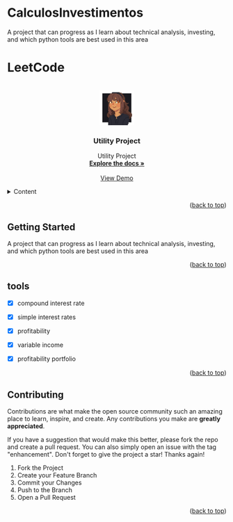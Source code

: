 # CalculosInvestimentos
A project that can progress as I learn about technical analysis, investing, and which python tools are best used in this area
# LeetCode


<a name="readme-top"></a>






<!-- PROJECT LOGO -->
<br />
<div align="center">
  <a href="https://github.com/Dizziolica/LeetCode">
    <img src="/dizziolica.jpg" alt="Logo" width="80" height="80">
  </a>

  <h3 align="center">Utility Project</h3>

  <p align="center">
    Utility Project
    <br />
    <a href="https://github.com/Dizziolica/LeetCode"><strong>Explore the docs »</strong></a>
    <br />
    <br />
    <a href="https://github.com/Dizziolica/LeetCode">View Demo</a>
    
   
  </p>
</div>



<!-- TABLE OF CONTENTS -->
<details>
  <summary>Content</summary>
  <ol>
    <li>
      <a href="#about-the-project">About The Project</a>
      <ul>
        <li><a href="#built-with">Built With</a></li>
      </ul>
    </li>
    <li>
      <a href="/ligacao.py">Getting Started</a>
      <ul>
        <li><a href="#prerequisites">Prerequisites</a></li>
        <li><a href="#installation">Installation</a></li>
      </ul>
    </li>
    <li><a href="#usage">Usage</a></li>
    <li><a href="#tools">Roadmap</a></li>
    <li><a href="#contributing">Contributing</a></li>
    <li><a href="#license">License</a></li>
    <li><a href="#contact">Contact</a></li>
    <li><a href="#acknowledgments">Acknowledgments</a></li>
  </ol>
</details>





<p align="right">(<a href="#readme-top">back to top</a>)</p>





<!-- GETTING STARTED -->
## Getting Started
A project that can progress as I learn about technical analysis, investing, and which python tools are best used in this area

<p align="right">(<a href="#readme-top">back to top</a>)</p>



<!-- TOOLS -->
## tools

- [x] compound interest rate
- [x] simple interest rates
- [x] profitability
- [x] variable income
- [x] profitability portfolio
    



<p align="right">(<a href="#readme-top">back to top</a>)</p>



<!-- CONTRIBUTING -->
## Contributing

Contributions are what make the open source community such an amazing place to learn, inspire, and create. Any contributions you make are **greatly appreciated**.

If you have a suggestion that would make this better, please fork the repo and create a pull request. You can also simply open an issue with the tag "enhancement".
Don't forget to give the project a star! Thanks again!

1. Fork the Project
2. Create your Feature Branch 
3. Commit your Changes 
4. Push to the Branch 
5. Open a Pull Request

<p align="right">(<a href="#readme-top">back to top</a>)</p>



